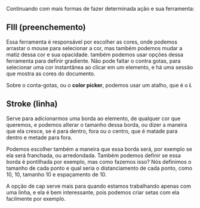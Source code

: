 Continuando com mais formas de fazer determinada ação e sua ferramenta:

## FIll (preenchemento)

Essa ferramenta é responsável por escolher as cores, onde podemos arrastar o mouse para selecionar a cor, mas também podemos mudar a matiz dessa cor e sua opacidade. também podemos usar opções dessa ferramenta para definir gradiente.  Não pode faltar o contra gotas, para selecionar uma cor instantânea ao clicar em um elemento, e há uma sessão que mostra as cores do documento.

Sobre o conta-gotas, ou o **color picker**, podemos usar um atalho, que é o **i**.

## Stroke (linha)

Serve para adicionarmos uma borda ao elemento, de qualquer cor que queremos, e podemos alterar o tamanho dessa borda, ou dizer a maneira que ela cresce, se é para dentro, fora ou o centro, que é matade para dentro e metade para fora.

Podemos escolher também a maneira que essa borda será, por exemplo se ela será franchada, ou arredondada. Também podemos definir se essa borda é pontilhada por exemplo, mas como fazemos isso?  Nós definimos o tamanho de cada ponto e qual seria o distanciamento de cada ponto, como 10, 10, tamanho 10 e espaçamento de 10.

A opção de cap serve mais para quando estamos trabalhando apenas com uma linha, e ela é bem interessante, pois podemos criar setas com ela facilmente por exemplo.